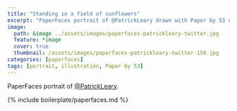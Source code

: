 ```yaml
---
title: "Standing in a field of sunflowers"
excerpt: "PaperFaces portrait of @PatrickLeary drawn with Paper by 53 on an iPad."
image: 
  path: &image ../assets/images/paperfaces-patrickleary-twitter.jpg 
  feature: *image
  cover: true
  thumbnail: /assets/images/paperfaces-patrickleary-twitter-150.jpg
categories: [paperfaces]
tags: [portrait, illustration, Paper by 53]
---
```


PaperFaces portrait of [@PatrickLeary](https://twitter.com/PatrickLeary).

{% include boilerplate/paperfaces.md %}
